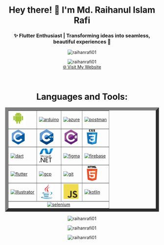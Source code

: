 <h1 align="center">Hey there! 👋 I'm Md. Raihanul Islam Rafi</h1>
<h3 align="center">✨ Flutter Enthusiast | Transforming ideas into seamless, beautiful experiences 🚀</h3>

<p align="center">
    <img src="https://komarev.com/ghpvc/?username=raihanrafi01&label=Profile%20views&color=0e75b6&style=flat" alt="raihanrafi01" />
</p>

<p align="center">
    <img src="https://komarev.com/ghpvc/?username=raihanrafi01&label=Profile%20views&color=0e75b6&style=flat" alt="raihanrafi01" />
    <br>
    <a href="https://raihanrafi.netlify.app/" target="_blank" rel="noreferrer">🌐 Visit My Website</a>
</p>
<br>
<h1 align="center">Languages and Tools:</h1>
<p align="center">
<table align="center" border="10">
    <tr>
        <td><a href="https://developer.android.com" target="_blank" rel="noreferrer"><img src="https://raw.githubusercontent.com/devicons/devicon/master/icons/android/android-original-wordmark.svg" alt="android" width="50" height="50"/></a></td>
        <td><a href="https://www.arduino.cc/" target="_blank" rel="noreferrer"><img src="https://cdn.worldvectorlogo.com/logos/arduino-1.svg" alt="arduino" width="50" height="50"/></a></td>
        <td><a href="https://azure.microsoft.com/en-in/" target="_blank" rel="noreferrer"><img src="https://www.vectorlogo.zone/logos/microsoft_azure/microsoft_azure-icon.svg" alt="azure" width="50" height="50"/></a></td>
        <td><a href="https://postman.com" target="_blank" rel="noreferrer"><img src="https://www.vectorlogo.zone/logos/getpostman/getpostman-icon.svg" alt="postman" width="50" height="50"/></a></td>
    </tr>
    <tr>
        <td><a href="https://www.cprogramming.com/" target="_blank" rel="noreferrer"><img src="https://raw.githubusercontent.com/devicons/devicon/master/icons/c/c-original.svg" alt="c" width="50" height="50"/></a></td>
        <td><a href="https://www.w3schools.com/cpp/" target="_blank" rel="noreferrer"><img src="https://raw.githubusercontent.com/devicons/devicon/master/icons/cplusplus/cplusplus-original.svg" alt="cplusplus" width="50" height="50"/></a></td>
        <td><a href="https://www.w3schools.com/cs/" target="_blank" rel="noreferrer"><img src="https://raw.githubusercontent.com/devicons/devicon/master/icons/csharp/csharp-original.svg" alt="csharp" width="50" height="50"/></a></td>
        <td><a href="https://www.w3schools.com/css/" target="_blank" rel="noreferrer"><img src="https://raw.githubusercontent.com/devicons/devicon/master/icons/css3/css3-original-wordmark.svg" alt="css3" width="50" height="50"/></a></td>
    </tr>
    <tr>
        <td><a href="https://dart.dev" target="_blank" rel="noreferrer"><img src="https://www.vectorlogo.zone/logos/dartlang/dartlang-icon.svg" alt="dart" width="50" height="50"/></a></td>
        <td><a href="https://dotnet.microsoft.com/" target="_blank" rel="noreferrer"><img src="https://raw.githubusercontent.com/devicons/devicon/master/icons/dot-net/dot-net-original-wordmark.svg" alt="dotnet" width="50" height="50"/></a></td>
        <td><a href="https://www.figma.com/" target="_blank" rel="noreferrer"><img src="https://www.vectorlogo.zone/logos/figma/figma-icon.svg" alt="figma" width="50" height="50"/></a></td>
        <td><a href="https://firebase.google.com/" target="_blank" rel="noreferrer"><img src="https://www.vectorlogo.zone/logos/firebase/firebase-icon.svg" alt="firebase" width="50" height="50"/></a></td>
    </tr>
    <tr>
        <td><a href="https://flutter.dev" target="_blank" rel="noreferrer"><img src="https://www.vectorlogo.zone/logos/flutterio/flutterio-icon.svg" alt="flutter" width="50" height="50"/></a></td>
        <td><a href="https://cloud.google.com" target="_blank" rel="noreferrer"><img src="https://www.vectorlogo.zone/logos/google_cloud/google_cloud-icon.svg" alt="gcp" width="50" height="50"/></a></td>
        <td><a href="https://git-scm.com/" target="_blank" rel="noreferrer"><img src="https://www.vectorlogo.zone/logos/git-scm/git-scm-icon.svg" alt="git" width="50" height="50"/></a></td>
        <td><a href="https://www.w3.org/html/" target="_blank" rel="noreferrer"><img src="https://raw.githubusercontent.com/devicons/devicon/master/icons/html5/html5-original-wordmark.svg" alt="html5" width="50" height="50"/></a></td>
    </tr>
    <tr>
        <td><a href="https://www.adobe.com/in/products/illustrator.html" target="_blank" rel="noreferrer"><img src="https://www.vectorlogo.zone/logos/adobe_illustrator/adobe_illustrator-icon.svg" alt="illustrator" width="50" height="50"/></a></td>
        <td><a href="https://www.java.com" target="_blank" rel="noreferrer"><img src="https://raw.githubusercontent.com/devicons/devicon/master/icons/java/java-original.svg" alt="java" width="50" height="50"/></a></td>
        <td><a href="https://developer.mozilla.org/en-US/docs/Web/JavaScript" target="_blank" rel="noreferrer"><img src="https://raw.githubusercontent.com/devicons/devicon/master/icons/javascript/javascript-original.svg" alt="javascript" width="50" height="50"/></a></td>
        <td><a href="https://kotlinlang.org" target="_blank" rel="noreferrer"><img src="https://www.vectorlogo.zone/logos/kotlinlang/kotlinlang-icon.svg" alt="kotlin" width="50" height="50"/></a></td>
    </tr>
    <tr>
        <td colspan="4" align="center"><a href="https://www.selenium.dev" target="_blank" rel="noreferrer"><img src="https://raw.githubusercontent.com/detain/svg-logos/780f25886640cef088af994181646db2f6b1a3f8/svg/selenium-logo.svg" alt="selenium" width="50" height="50"/></a></td>
    </tr>
</table>
</p>

<p align="center">
    <img src="https://github-readme-stats.vercel.app/api/top-langs?username=raihanrafi01&show_icons=true&locale=en&layout=compact" alt="raihanrafi01" />
</p>

<p align="center">
    <img src="https://github-readme-stats.vercel.app/api?username=raihanrafi01&show_icons=true&locale=en" alt="raihanrafi01" />
</p>

<p align="center">
    <img src="https://github-readme-streak-stats.herokuapp.com/?user=raihanrafi01" alt="raihanrafi01" />
</p>
